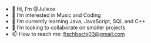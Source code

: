 - 👋 Hi, I’m @Julieox
- 👀 I’m interested in Music and Coding
- 🌱 I’m currently learning Java, JavaScript, SQL and C++
- 💞️ I’m looking to collaborate on smaller projects
- 📫 How to reach me: fischbachj03@gmail.com

<!---
Julieox/Julieox is a ✨ special ✨ repository because its `README.md` (this file) appears on your GitHub profile.
You can click the Preview link to take a look at your changes.
--->
